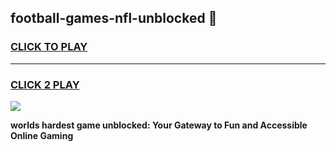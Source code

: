 
## football-games-nfl-unblocked 👋
<h3>
<a href="https://premium.freeplayer.one?title=football-games-nfl-unblocked&ref=14F">CLICK TO PLAY</a></h3>
<hr>

<h3>
<a href="https://premium.freeplayer.one?title=football-games-nfl-unblocked&ref=14F">CLICK 2 PLAY</a>
  
</h3>

<a href="https://premium.freeplayer.one?title=football-games-nfl-unblocked&ref=12F/"><img src="https://clearcache.store/games.png"></a>


**worlds hardest game unblocked: Your Gateway to Fun and Accessible Online Gaming**
